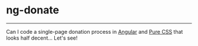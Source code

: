 # ng-donate
---
Can I code a single-page donation process in [Angular]() and [Pure CSS]() that looks half decent… Let's see!